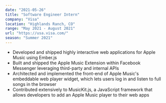 ```yaml
---
date: "2021-05-26"
title: "Software Engineer Intern"
company: "Visa"
location: "Highlands Ranch, CO"
range: "May 2021 - August 2021"
url: "https://usa.visa.com/"
season: "Summer 2021"
---
```


- Developed and shipped highly interactive web applications for Apple Music using Ember.js
- Built and shipped the Apple Music Extension within Facebook Messenger leveraging third-party and internal APIs
- Architected and implemented the front-end of Apple Music's embeddable web player widget, which lets users log in and listen to full songs in the browser
- Contributed extensively to MusicKit.js, a JavaScript framework that allows developers to add an Apple Music player to their web apps
